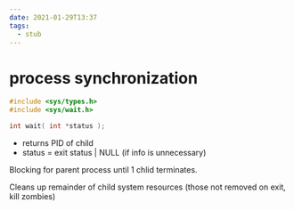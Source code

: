 ```yaml
---
date: 2021-01-29T13:37
tags: 
  - stub
---
```


# process synchronization

```c
#include <sys/types.h>
#include <sys/wait.h>

int wait( int *status );
```

- returns PID of child
- status = exit status | NULL (if info is unnecessary)

Blocking for parent process until 1 chlid terminates.

Cleans up remainder of child system resources (those not removed on exit, kill zombies)
